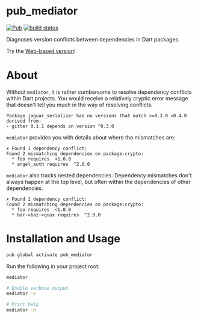 # pub_mediator
[![Pub](https://img.shields.io/pub/v/pub_mediator.svg)](https://pub.dartlang.org/packages/pub_mediator)
[![build status](https://travis-ci.org/thosakwe/pub_mediator.svg)](https://travis-ci.org/thosakwe/pub_mediator)

Diagnoses version conflicts between dependencies in Dart packages.

Try the [Web-based version](http://mediator.thosakwe.com/)!

# About
Without `mediator`, it is rather cumbersome to resolve dependency conflicts within Dart projects.
You would receive a relatively cryptic error message that doesn't tell you much in the way of
resolving conflicts:

```
Package jaguar_serializer has no versions that match >=0.3.0 <0.4.0 derived from:
- gitter 0.1.1 depends on version ^0.3.0
```

`mediator` provides you with details about where the mismatches are:

```
✗ Found 1 dependency conflict:
Found 2 mismatching dependencies on package:crypto:
  * foo requires  <1.0.0
  * angel_auth requires  ^2.0.0
```

`mediator` also tracks nested dependencies. Dependency mismatches don't always happen at the
top level, but often within the dependencies of other dependencies.

```
✗ Found 1 dependency conflict:
Found 2 mismatching dependencies on package:crypto:
  * foo requires  <1.0.0
  * bar->baz->quux requires  ^2.0.0
```

# Installation and Usage
```bash
pub global activate pub_mediator
```

Run the following in your project root:

```bash
mediator

# Enable verbose output
mediator -v

# Print help
mediator -h
```
